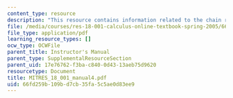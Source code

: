 ```yaml
---
content_type: resource
description: "This resource contains information related to the chain rule. \r\n"
file: /media/courses/res-18-001-calculus-online-textbook-spring-2005/66fd259b109bd7cb35fa5c5ae0d83ee9_MITRES_18_001_manual4.pdf
file_type: application/pdf
learning_resource_types: []
ocw_type: OCWFile
parent_title: Instructor's Manual
parent_type: SupplementalResourceSection
parent_uid: 17e76762-f3ba-c840-0d43-13aeb75d9620
resourcetype: Document
title: MITRES_18_001_manual4.pdf
uid: 66fd259b-109b-d7cb-35fa-5c5ae0d83ee9
---
```

